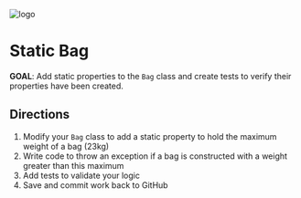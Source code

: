 ![logo](https://user-images.githubusercontent.com/44912347/202296600-c5f247d6-9616-49db-88f0-38433429d781.jpg)

# Static Bag
**GOAL**: Add static properties to the `Bag` class and create tests to verify their properties have been created.

## Directions
1. Modify your `Bag` class to add a static property to hold the maximum weight of a bag (23kg)
2. Write code to throw an exception if a bag is constructed with a weight greater than this maximum
3. Add tests to validate your logic
4. Save and commit work back to GitHub
